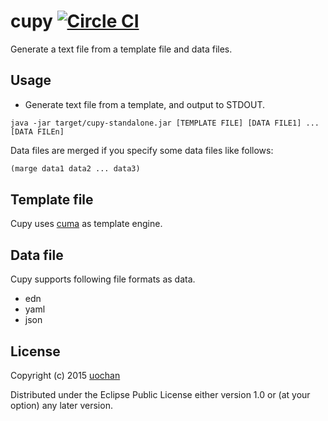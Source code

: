 # cupy [![Circle CI](https://circleci.com/gh/liquidz/cupy.svg?style=svg)](https://circleci.com/gh/liquidz/cupy)

Generate a text file from a template file and data files.

## Usage

 * Generate text file from a template, and output to STDOUT.
```
java -jar target/cupy-standalone.jar [TEMPLATE FILE] [DATA FILE1] ... [DATA FILEn]
```

Data files are merged if you specify some data files like follows:
```clj
(marge data1 data2 ... data3)
```

## Template file

Cupy uses [cuma](https://github.com/liquidz/cuma) as template engine.

## Data file

Cupy supports following file formats as data.

 * edn
 * yaml
 * json

## License

Copyright (c) 2015 [uochan](https://twitter.com/uochan)

Distributed under the Eclipse Public License either version 1.0 or (at
your option) any later version.
